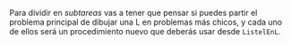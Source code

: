 Para dividir en _subtareas_ vas a tener que pensar si puedes partir el problema principal de dibujar una L en problemas más chicos, y cada uno de ellos será un procedimiento nuevo que deberás usar desde `ListelEnL`. 